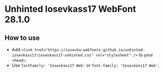 # Unhinted Iosevkass17 WebFont 28.1.0

## How to use

- Add `<link href="https://iosevka-webfonts.github.io/unhinted-iosevkass17/iosevkass17-unhinted.css" rel="stylesheet" />` to your `<head>`.
- Use `fontFamily: 'Iosevkass17 Web'` or `font-family: 'Iosevkass17 Web'`.

